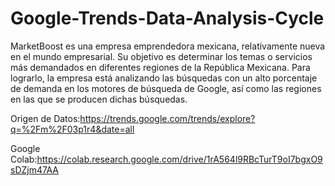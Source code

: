 # Google-Trends-Data-Analysis-Cycle
MarketBoost es una empresa emprendedora mexicana, relativamente nueva en el mundo empresarial. Su objetivo es determinar los temas o servicios más demandados en diferentes regiones de la República Mexicana. 
Para lograrlo, la empresa está analizando las búsquedas con un alto porcentaje de demanda en los motores de búsqueda de Google, así como las regiones en las que se producen dichas búsquedas.

Origen de Datos:https://trends.google.com/trends/explore?q=%2Fm%2F03p1r4&date=all

Google Colab:https://colab.research.google.com/drive/1rA564l9RBcTurT9oI7bgxO9sDZjm47AA
